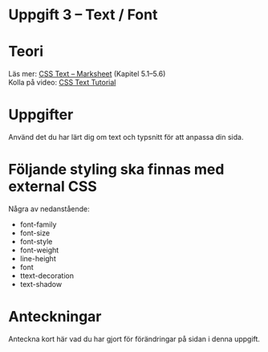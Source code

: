 # Uppgift 3 – Text / Font

# Teori
Läs mer: [CSS Text – Marksheet](https://marksheet.io/css-text.html) (Kapitel 5.1–5.6)  
Kolla på video: [CSS Text Tutorial](https://www.youtube.com/watch?v=UzURcO1MnEU)

# Uppgifter
Använd det du har lärt dig om text och typsnitt för att anpassa din sida.

# Följande styling ska finnas med external CSS
Några av nedanstående:
- font-family
- font-size
- font-style
- font-weight
- line-height
- font
- ttext-decoration
- text-shadow

# Anteckningar
Anteckna kort här vad du har gjort för förändringar på sidan i denna uppgift.
